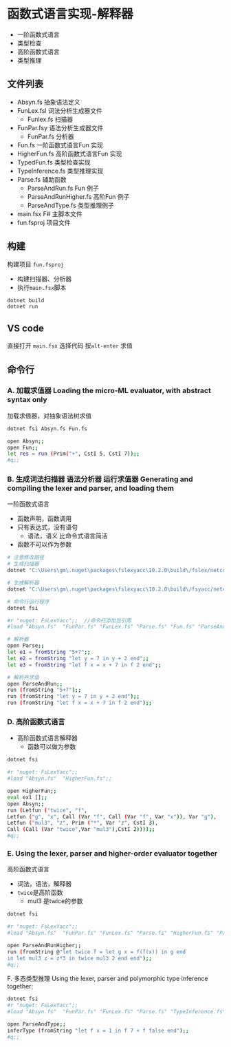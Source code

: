 # 函数式语言实现-解释器

- 一阶函数式语言
- 类型检查
- 高阶函数式语言
- 类型推理

## 文件列表

- Absyn.fs 抽象语法定义
- FunLex.fsl  词法分析生成器文件
  - Funlex.fs  扫描器
- FunPar.fsy  语法分析生成器文件
  - FunPar.fs   分析器
- Fun.fs             一阶函数式语言Fun 实现
- HigherFun.fs  高阶函数式语言Fun 实现
- TypedFun.fs  类型检查实现
- TypeInference.fs  类型推理实现
- Parse.fs  辅助函数
  - ParseAndRun.fs  Fun 例子
  - ParseAndRunHigher.fs 高阶Fun 例子
  - ParseAndType.fs  类型推理例子
- main.fsx  F# 主脚本文件
- fun.fsproj 项目文件

## 构建

构建项目 `fun.fsproj`

- 构建扫描器、分析器
- 执行`main.fsx`脚本

```sh
dotnet build
dotnet run
```

## VS code

直接打开 `main.fsx` 选择代码 按`alt-enter` 求值


## 命令行


### A. 加载求值器 Loading the micro-ML evaluator, with abstract syntax only

加载求值器，对抽象语法树求值

```sh
dotnet fsi Absyn.fs Fun.fs

open Absyn;;
open Fun;;
let res = run (Prim("+", CstI 5, CstI 7));;
#q;;
```

### B. 生成词法扫描器 语法分析器 运行求值器  Generating and compiling the lexer and parser, and loading them

一阶函数式语言

- 函数声明，函数调用
- 只有表达式，没有语句
  - 语法，语义 比命令式语言简洁
- 函数不可以作为参数

```sh
# 注意修改路径
# 生成扫描器
dotnet "C:\Users\gm\.nuget\packages\fslexyacc\10.2.0\build\/fslex/netcoreapp3.1\fslex.dll"  -o "FunLex.fs" --module FunLex --unicode FunLex.fsl

# 生成解析器
dotnet "C:\Users\gm\.nuget\packages\fslexyacc\10.2.0\build\/fsyacc/netcoreapp3.1\fsyacc.dll"  -o "FunPar.fs" --module FunPar FunPar.fsy

# 命令行运行程序
dotnet fsi 

#r "nuget: FsLexYacc";;  //命令行添加包引用
#load "Absyn.fs"  "FunPar.fs" "FunLex.fs" "Parse.fs" "Fun.fs" "ParseAndRun.fs";;

# 解析器
open Parse;;
let e1 = fromString "5+7";;
let e2 = fromString "let y = 7 in y + 2 end";;
let e3 = fromString "let f x = x + 7 in f 2 end";;

# 解析并求值
open ParseAndRun;;
run (fromString "5+7");;
run (fromString "let y = 7 in y + 2 end");;
run (fromString "let f x = x + 7 in f 2 end");;

```

### D. 高阶函数式语言

- 高阶函数式语言解释器
  - 函数可以做为参数

```sh
dotnet fsi 

#r "nuget: FsLexYacc";;   
#load "Absyn.fs"  "HigherFun.fs";;

open HigherFun;;
eval ex1 [];;
open Absyn;;
run (Letfun ("twice", "f",
Letfun ("g", "x", Call (Var "f", Call (Var "f", Var "x")), Var "g"),
Letfun ("mul3", "z", Prim ("*", Var "z", CstI 3),
Call (Call (Var "twice",Var "mul3"),CstI 2))));;
#q;;
```

### E. Using the lexer, parser and higher-order evaluator together

高阶函数式语言

- 词法，语法，解释器
- `twice`是高阶函数
  - mul3 是twice的参数

```sh
dotnet fsi 

#r "nuget: FsLexYacc";;  
#load "Absyn.fs"  "FunPar.fs" "FunLex.fs" "Parse.fs" "HigherFun.fs" "ParseAndRunHigher.fs";;

open ParseAndRunHigher;;
run (fromString @"let twice f = let g x = f(f(x)) in g end 
in let mul3 z = z*3 in twice mul3 2 end end");;
#q;;
```

F. 多态类型推理  Using the lexer, parser and polymorphic type inference together:

```sh
dotnet fsi 
#r "nuget: FsLexYacc";;  
#load "Absyn.fs"  "FunPar.fs" "FunLex.fs" "Parse.fs" "TypeInference.fs" "ParseAndType.fs"

open ParseAndType;;
inferType (fromString "let f x = 1 in f 7 + f false end");;
#q;;

```
